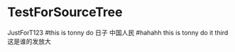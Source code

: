 # TestForSourceTree
JustForT123
#this is tonny do 日子  中国人民
#hahahh
this is tonny do it third 这是谁的发放大



